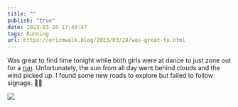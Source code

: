 ```yaml
---
title: ""
publish: "true"
date: 2023-03-28 17:49:47
tags: Running
url: https://ericmwalk.blog/2023/03/28/was-great-to.html
---
```


Was great to find time tonight while both girls were at dance to just zone out for a [run](http://www.strava.com/activities/8794581294). Unfortunately, the sun from all day went behind clouds and the wind picked up. I found some new roads to explore but failed to follow signage.  🤷‍♂️


![](https://ericmwalk.blog/uploads/2023/1ba198d14e.jpg)